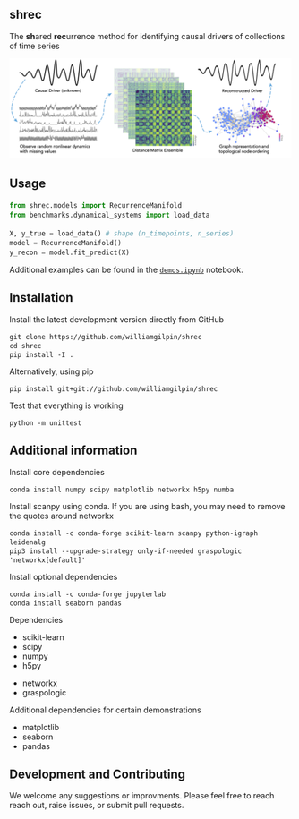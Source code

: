 ## shrec

The **sh**ared **rec**urrence method for identifying causal drivers of collections of time series 

![A diagram of the algorithm](resources/fig_github.png)

## Usage

```python
from shrec.models import RecurrenceManifold
from benchmarks.dynamical_systems import load_data

X, y_true = load_data() # shape (n_timepoints, n_series)
model = RecurrenceManifold()
y_recon = model.fit_predict(X)
```

Additional examples can be found in the [`demos.ipynb`](demos.ipynb) notebook.


## Installation

Install the latest development version directly from GitHub

	git clone https://github.com/williamgilpin/shrec
	cd shrec
	pip install -I . 

Alternatively, using pip

	pip install git+git://github.com/williamgilpin/shrec

Test that everything is working

    python -m unittest
    
## Additional information

Install core dependencies

	conda install numpy scipy matplotlib networkx h5py numba

Install scanpy using conda. If you are using bash, you may need to remove the quotes around networkx

	conda install -c conda-forge scikit-learn scanpy python-igraph leidenalg 
	pip3 install --upgrade-strategy only-if-needed graspologic 'networkx[default]'

Install optional dependencies

	conda install -c conda-forge jupyterlab
	conda install seaborn pandas 

Dependencies
+ scikit-learn
+ scipy
+ numpy
+ h5py
<!-- + python-igraph
+ leidenalg -->
+ networkx
+ graspologic

Additional dependencies for certain demonstrations
+ matplotlib 
+ seaborn
+ pandas


## Development and Contributing

We welcome any suggestions or improvments. Please feel free to reach reach out, raise issues, or submit pull requests.


